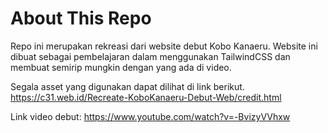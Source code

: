 # About This Repo
Repo ini merupakan rekreasi dari website debut Kobo Kanaeru. Website ini dibuat sebagai pembelajaran dalam menggunakan TailwindCSS dan membuat semirip mungkin dengan yang ada di video.

Segala asset yang digunakan dapat dilihat di link berikut.
https://c31.web.id/Recreate-KoboKanaeru-Debut-Web/credit.html

Link video debut: https://www.youtube.com/watch?v=-BvizyVVhxw